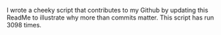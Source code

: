 I wrote a cheeky script that contributes to my Github by updating this ReadMe to illustrate why more than commits matter. This script has run 3098 times.
